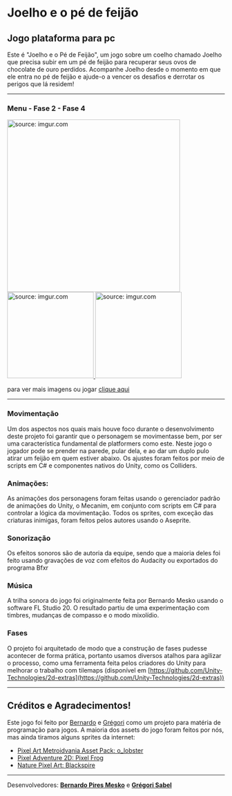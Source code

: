 # Joelho e o pé de feijão

## <strong> Jogo plataforma para pc </strong>

Este é "Joelho e o Pé de Feijão", um jogo sobre um coelho chamado Joelho que precisa subir em um pé de feijão para recuperar seus ovos de chocolate de ouro perdidos. Acompanhe Joelho desde o momento em que ele entra no pé de feijão e ajude-o a vencer os desafios e derrotar os perigos que lá residem!

---

### Menu - Fase 2 - Fase 4

<a href="https://gb-dev.itch.io/joelho">
                                        <img height="400" src="https://imgur.com/qGAtPbU.png" title="source: imgur.com" />
                                        <img height="200" src="https://imgur.com/Ymt7P06.png" title="source: imgur.com" />
                                        <img height="200" src="https://imgur.com/NmhB4QQ.png" title="source: imgur.com" />                                  
</a>

para ver mais imagens ou jogar [clique aqui](https://gb-dev.itch.io/joelho)

---

### Movimentação

Um dos aspectos nos quais mais houve foco durante o desenvolvimento deste projeto foi garantir que o personagem se movimentasse bem, por ser uma característica fundamental de platformers como este. Neste jogo o jogador pode se prender na parede, pular dela, e ao dar um duplo pulo atirar um feijão em quem estiver abaixo. Os ajustes foram feitos por meio de scripts em C# e componentes nativos do Unity, como os Colliders. 

### Animações:

As animações dos personagens foram feitas usando o gerenciador padrão de animações do Unity, o Mecanim, em conjunto com scripts em C# para controlar a lógica da movimentação. Todos os sprites, com exceção das criaturas inimigas, foram feitos pelos autores usando o Aseprite.

### Sonorização

Os efeitos sonoros são de autoria da equipe, sendo que a maioria deles foi feito usando gravações de voz com efeitos do Audacity ou exportados do programa Bfxr

### Música

A trilha sonora do jogo foi originalmente feita por Bernardo Mesko usando o software FL Studio 20. O resultado partiu de uma experimentação com timbres, mudanças de compasso e o modo mixolídio.

### Fases

O projeto foi arquitetado de modo que a construção de fases pudesse acontecer de forma prática, portanto usamos diversos atalhos para agilizar o processo, como uma ferramenta feita pelos criadores do Unity para melhorar o trabalho com tilemaps (disponível em [https://github.com/Unity-Technologies/2d-extras](https://github.com/Unity-Technologies/2d-extras))

---

## Créditos e Agradecimentos!

Este jogo foi feito por [Bernardo](https://github.com/Bemesko) e [Grégori](https://github.com/Greg-art) como um projeto para matéria de programação para jogos. A maioria dos assets do jogo foram feitos por nós, mas ainda tiramos alguns sprites da internet:

- [Pixel Art Metroidvania Asset Pack: o_lobster](https://o-lobster.itch.io/platformmetroidvania-pixel-art-asset-pack)
- [Pixel Adventure 2D: Pixel Frog](https://assetstore.unity.com/packages/2d/characters/pixel-adventure-1-155360)
- [Nature Pixel Art: Blackspire](https://assetstore.unity.com/packages/2d/environments/nature-pixel-art-base-assets-free-151370)

---

Desenvolvedores:
<strong>[Bernardo Pires Mesko](https://github.com/Bemesko)</strong>
e
<strong>[Grégori Sabel](https://github.com/Greg-art)</strong>
